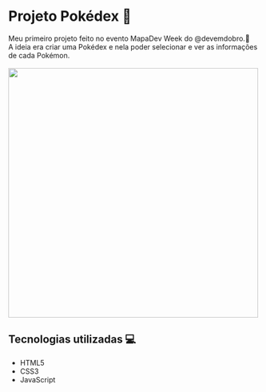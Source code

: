 # Projeto Pokédex 🔴
Meu primeiro projeto feito no evento MapaDev Week do @devemdobro.🌱 <br>
A ideia era criar uma Pokédex e nela poder selecionar e ver as informações de cada Pokémon. <br> <br>
<img src="https://i.imgur.com/ILNR4GM.gif" width="500px"> 
## Tecnologias utilizadas 💻
- HTML5
- CSS3
- JavaScript
